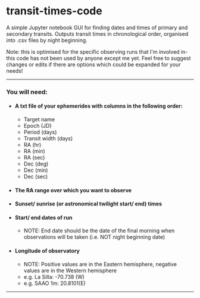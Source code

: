 # transit-times-code

A simple Jupyter notebook GUI for finding dates and times of primary and secondary transits. Outputs transit times in chronological order, organised into .csv files by night beginning.

Note: this is optimised for the specific observing runs that I'm involved in- this code has not been used by anyone except me yet. Feel free to suggest changes or edits if there are options which could be expanded for your needs!

------------

<h3>You will need: </h3>


- <h4>A txt file of your ephemerides with columns in the following order: </h4>

    - Target name
    - Epoch (JD)
    - Period (days)
    - Transit width (days)
    - RA (hr)
    - RA (min)
    - RA (sec)
    - Dec (deg)
    - Dec (min)
    - Dec (sec)


- <h4>The RA range over which you want to observe </h4>
- <h4>Sunset/ sunrise (or astronomical twilight start/ end) times </h4>
- <h4>Start/ end dates of run </h4>

    - NOTE: End date should be the date of the final morning when observations will be taken (i.e. NOT night beginning date)

- <h4>Longitude of observatory </h4>

    - NOTE: Positive values are in the Eastern hemisphere, negative values are in the Western hemisphere
    - e.g. La Silla: -70.738 (W)
    - e.g. SAAO 1m: 20.8101(E)
-------

